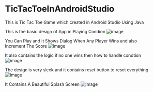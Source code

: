 # TicTacToeInAndroidStudio
This is Tic Tac Toe Game which created in Android Studio Using Java

This is the basic design of App in Playing Condion
![image](https://user-images.githubusercontent.com/64765400/111019763-1d8b9a80-8376-11eb-86ea-99869b8229a4.png)

You Can Play and It Shows Dialog When Any Player Wins and also Increment The Score
![image](https://user-images.githubusercontent.com/64765400/111019765-21b7b800-8376-11eb-9ea7-a549924877b5.png)

It also contains the logic if no one wins then how to handle condtion
![image](https://user-images.githubusercontent.com/64765400/111019769-254b3f00-8376-11eb-8c1f-6583d13ab194.png)

The design is very sleek and it contains reset button to reset everything
![image](https://user-images.githubusercontent.com/64765400/111019781-29775c80-8376-11eb-9fe3-53e21ed89e5e.png)

It Contains A Beautiful Splash Screen
![image](https://user-images.githubusercontent.com/64765400/111019784-2da37a00-8376-11eb-9077-265724237a1d.png)

